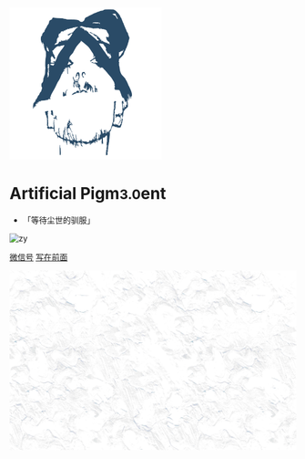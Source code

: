 <div class="animate__animated animate__flipInX"><img src="pic/initialLOGO.svg" alt="logo"></div>

# Artificial Pigm<small>3.0</small>ent

* 「等待尘世的驯服」

<!-- - 2018.8 Ver. 1.0
- 2019.5 Ver. 2.0
- 2021.9 Ver. 3.0 🐝 -->

<img src="https://img.shields.io/badge/Paradise Lost-Pigs Exiled-green?logo=Yelp&style=social" alt="zy">

[微信号](https://mp.weixin.qq.com/s/SviNQjNAt1sC5x6bttlnYg)
[写在前面](README)

![background](pic/bg-min-2.png)